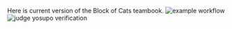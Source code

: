 Here is current version of the Block of Cats teambook. ![example workflow](https://github.com/No-Idle/teambook/actions/workflows/example_test.yml/badge.svg) ![judge yosupo verification](https://github.com/No-Idle/teambook/actions/workflows/verify.yml/badge.svg)
